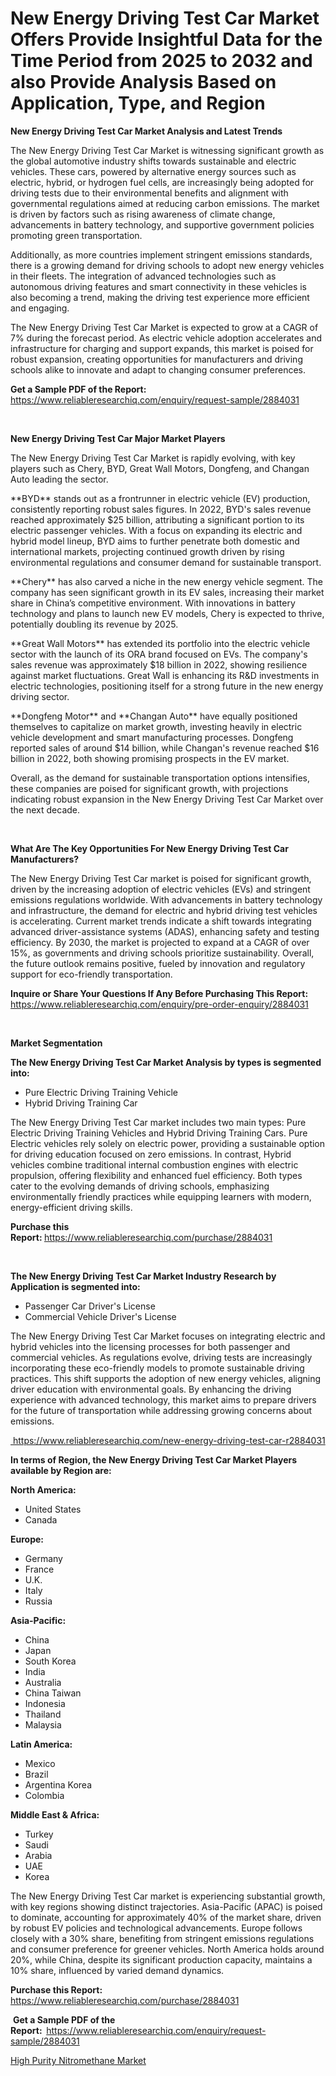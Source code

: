 <p><h1>New Energy Driving Test Car Market Offers Provide Insightful Data for the Time Period from 2025 to 2032 and also Provide Analysis Based on Application, Type, and Region</h1></p><p><strong>New Energy Driving Test Car Market Analysis and Latest Trends</strong></p>
<p><p>The New Energy Driving Test Car Market is witnessing significant growth as the global automotive industry shifts towards sustainable and electric vehicles. These cars, powered by alternative energy sources such as electric, hybrid, or hydrogen fuel cells, are increasingly being adopted for driving tests due to their environmental benefits and alignment with governmental regulations aimed at reducing carbon emissions. The market is driven by factors such as rising awareness of climate change, advancements in battery technology, and supportive government policies promoting green transportation.</p><p>Additionally, as more countries implement stringent emissions standards, there is a growing demand for driving schools to adopt new energy vehicles in their fleets. The integration of advanced technologies such as autonomous driving features and smart connectivity in these vehicles is also becoming a trend, making the driving test experience more efficient and engaging.</p><p>The New Energy Driving Test Car Market is expected to grow at a CAGR of 7% during the forecast period. As electric vehicle adoption accelerates and infrastructure for charging and support expands, this market is poised for robust expansion, creating opportunities for manufacturers and driving schools alike to innovate and adapt to changing consumer preferences.</p></p>
<p><strong>Get a Sample PDF of the Report:&nbsp;</strong> <a href="https://www.reliableresearchiq.com/enquiry/request-sample/2884031?utm_campaign=2443&utm_medium=2&utm_source=Github&utm_content=ia&utm_term=13032025&utm_id=new-energy-driving-test-car">https://www.reliableresearchiq.com/enquiry/request-sample/2884031</a></p>
<p>&nbsp;</p>
<p><strong>New Energy Driving Test Car Major Market Players</strong></p>
<p><p>The New Energy Driving Test Car Market is rapidly evolving, with key players such as Chery, BYD, Great Wall Motors, Dongfeng, and Changan Auto leading the sector. </p><p>**BYD** stands out as a frontrunner in electric vehicle (EV) production, consistently reporting robust sales figures. In 2022, BYD's sales revenue reached approximately $25 billion, attributing a significant portion to its electric passenger vehicles. With a focus on expanding its electric and hybrid model lineup, BYD aims to further penetrate both domestic and international markets, projecting continued growth driven by rising environmental regulations and consumer demand for sustainable transport.</p><p>**Chery** has also carved a niche in the new energy vehicle segment. The company has seen significant growth in its EV sales, increasing their market share in China’s competitive environment. With innovations in battery technology and plans to launch new EV models, Chery is expected to thrive, potentially doubling its revenue by 2025.</p><p>**Great Wall Motors** has extended its portfolio into the electric vehicle sector with the launch of its ORA brand focused on EVs. The company's sales revenue was approximately $18 billion in 2022, showing resilience against market fluctuations. Great Wall is enhancing its R&D investments in electric technologies, positioning itself for a strong future in the new energy driving sector.</p><p>**Dongfeng Motor** and **Changan Auto** have equally positioned themselves to capitalize on market growth, investing heavily in electric vehicle development and smart manufacturing processes. Dongfeng reported sales of around $14 billion, while Changan's revenue reached $16 billion in 2022, both showing promising prospects in the EV market.</p><p>Overall, as the demand for sustainable transportation options intensifies, these companies are poised for significant growth, with projections indicating robust expansion in the New Energy Driving Test Car Market over the next decade.</p></p>
<p>&nbsp;</p>
<p><strong>What Are The Key Opportunities For New Energy Driving Test Car Manufacturers?</strong></p>
<p><p>The New Energy Driving Test Car market is poised for significant growth, driven by the increasing adoption of electric vehicles (EVs) and stringent emissions regulations worldwide. With advancements in battery technology and infrastructure, the demand for electric and hybrid driving test vehicles is accelerating. Current market trends indicate a shift towards integrating advanced driver-assistance systems (ADAS), enhancing safety and testing efficiency. By 2030, the market is projected to expand at a CAGR of over 15%, as governments and driving schools prioritize sustainability. Overall, the future outlook remains positive, fueled by innovation and regulatory support for eco-friendly transportation.</p></p>
<p><strong>Inquire or Share Your Questions If Any Before Purchasing This Report:</strong> <a href="https://www.reliableresearchiq.com/enquiry/pre-order-enquiry/2884031?utm_campaign=2443&utm_medium=2&utm_source=Github&utm_content=ia&utm_term=13032025&utm_id=new-energy-driving-test-car">https://www.reliableresearchiq.com/enquiry/pre-order-enquiry/2884031</a></p>
<p>&nbsp;</p>
<p><strong>Market Segmentation</strong></p>
<p><strong>The New Energy Driving Test Car Market Analysis by types is segmented into:</strong></p>
<p><ul><li> Pure Electric Driving Training Vehicle</li><li>Hybrid Driving Training Car</li></ul></p>
<p><p>The New Energy Driving Test Car market includes two main types: Pure Electric Driving Training Vehicles and Hybrid Driving Training Cars. Pure Electric vehicles rely solely on electric power, providing a sustainable option for driving education focused on zero emissions. In contrast, Hybrid vehicles combine traditional internal combustion engines with electric propulsion, offering flexibility and enhanced fuel efficiency. Both types cater to the evolving demands of driving schools, emphasizing environmentally friendly practices while equipping learners with modern, energy-efficient driving skills.</p></p>
<p><strong>Purchase this Report:&nbsp;</strong><a href="https://www.reliableresearchiq.com/purchase/2884031?utm_campaign=2443&utm_medium=2&utm_source=Github&utm_content=ia&utm_term=13032025&utm_id=new-energy-driving-test-car">https://www.reliableresearchiq.com/purchase/2884031</a></p>
<p>&nbsp;</p>
<p><strong>The New Energy Driving Test Car Market Industry Research by Application is segmented into:</strong></p>
<p><ul><li>Passenger Car Driver's License</li><li>Commercial Vehicle Driver's License</li></ul></p>
<p><p>The New Energy Driving Test Car Market focuses on integrating electric and hybrid vehicles into the licensing processes for both passenger and commercial vehicles. As regulations evolve, driving tests are increasingly incorporating these eco-friendly models to promote sustainable driving practices. This shift supports the adoption of new energy vehicles, aligning driver education with environmental goals. By enhancing the driving experience with advanced technology, this market aims to prepare drivers for the future of transportation while addressing growing concerns about emissions.</p></p>
<p><a href="https://www.reliableresearchiq.com/new-energy-driving-test-car-r2884031?utm_campaign=2443&utm_medium=2&utm_source=Github&utm_content=ia&utm_term=13032025&utm_id=new-energy-driving-test-car">&nbsp;https://www.reliableresearchiq.com/new-energy-driving-test-car-r2884031</a></p>
<p><strong>In terms of Region, the New Energy Driving Test Car Market Players available by Region are:</strong></p>
<p>
    <p> <strong> North America: </strong>
        <ul>
            <li>United States</li>
            <li>Canada</li>
        </ul>
        </p> 
    <p> <strong> Europe: </strong>
        <ul>
            <li>Germany</li>
            <li>France</li>
            <li>U.K.</li>
            <li>Italy</li>
            <li>Russia</li>
        </ul>
        </p> 
    <p> <strong> Asia-Pacific: </strong>
        <ul>
            <li>China</li>
            <li>Japan</li>
            <li>South Korea</li>
            <li>India</li>
            <li>Australia</li>
            <li>China Taiwan</li>
            <li>Indonesia</li>
            <li>Thailand</li>
            <li>Malaysia</li>
        </ul>
        </p> 
    <p> <strong> Latin America: </strong>
        <ul>
            <li>Mexico</li>
            <li>Brazil</li>
            <li>Argentina Korea</li>
            <li>Colombia</li>
        </ul>
        </p> 
    <p> <strong> Middle East & Africa: </strong>
        <ul>
            <li>Turkey</li>
            <li>Saudi</li>
            <li>Arabia</li>
            <li>UAE</li>
            <li>Korea</li>
        </ul>
    </p>
    </p>
<p><p>The New Energy Driving Test Car market is experiencing substantial growth, with key regions showing distinct trajectories. Asia-Pacific (APAC) is poised to dominate, accounting for approximately 40% of the market share, driven by robust EV policies and technological advancements. Europe follows closely with a 30% share, benefiting from stringent emissions regulations and consumer preference for greener vehicles. North America holds around 20%, while China, despite its significant production capacity, maintains a 10% share, influenced by varied demand dynamics.</p></p>
<p><strong>Purchase this Report: </strong><a href="https://www.reliableresearchiq.com/purchase/2884031?utm_campaign=2443&utm_medium=2&utm_source=Github&utm_content=ia&utm_term=13032025&utm_id=new-energy-driving-test-car">https://www.reliableresearchiq.com/purchase/2884031</a></p>
<p>&nbsp;<strong>Get a Sample PDF of the Report:&nbsp;&nbsp;</strong><a href="https://www.reliableresearchiq.com/enquiry/request-sample/2884031?utm_campaign=2443&utm_medium=2&utm_source=Github&utm_content=ia&utm_term=13032025&utm_id=new-energy-driving-test-car">https://www.reliableresearchiq.com/enquiry/request-sample/2884031</a></p>
<p><strong></strong></p>
<p><p><a href="https://github.com/mcfred89/Market-Research-Report-List-1/blob/main/high-purity-nitromethane-market.md?utm_campaign=2443&utm_medium=2&utm_source=Github&utm_content=ia&utm_term=13032025&utm_id=new-energy-driving-test-car">High Purity Nitromethane Market</a></p></p>